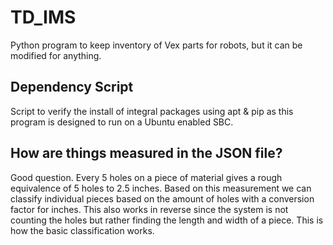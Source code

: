 # TD_IMS
 Python program to keep inventory of Vex parts for robots, but it can be modified for anything.
## Dependency Script
 Script to verify the install of integral packages using apt & pip as this program is designed to run on a Ubuntu enabled SBC.
## How are things measured in the JSON file?
Good question. Every 5 holes on a piece of material gives a rough equivalence of 5 holes to 2.5 inches. Based on this measurement we can classify individual pieces based on the amount of holes with a conversion factor for inches. This also works in reverse since the system is not counting the holes but rather finding the length and width of a piece. This is how the basic classification works.

